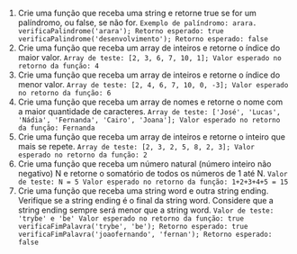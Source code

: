 1. Crie uma função que receba uma string e retorne true se for um palíndromo, ou false, se não for.
``
Exemplo de palíndromo: arara.
verificaPalindrome('arara');
Retorno esperado: true
verificaPalindrome('desenvolvimento');
Retorno esperado: false
``
2. Crie uma função que receba um array de inteiros e retorne o índice do maior valor.
``
Array de teste: [2, 3, 6, 7, 10, 1];
Valor esperado no retorno da função: 4
``
3. Crie uma função que receba um array de inteiros e retorne o índice do menor valor.
``
Array de teste: [2, 4, 6, 7, 10, 0, -3];
Valor esperado no retorno da função: 6
``
4. Crie uma função que receba um array de nomes e retorne o nome com a maior quantidade de caracteres.
``
Array de teste: ['José', 'Lucas', 'Nádia', 'Fernanda', 'Cairo', 'Joana'];
Valor esperado no retorno da função: Fernanda
``
5. Crie uma função que receba um array de inteiros e retorne o inteiro que mais se repete.
``
Array de teste: [2, 3, 2, 5, 8, 2, 3];
Valor esperado no retorno da função: 2
``
6. Crie uma função que receba um número natural (número inteiro não negativo) N e retorne o somatório de todos os números de 1 até N.
``
Valor de teste: N = 5
Valor esperado no retorno da função: 1+2+3+4+5 = 15
``
7. Crie uma função que receba uma string word e outra string ending. Verifique se a string ending é o final da string word. Considere que a string ending sempre será menor que a string word.
``
Valor de teste: 'trybe' e 'be'
Valor esperado no retorno da função: true
verificaFimPalavra('trybe', 'be');
Retorno esperado: true
verificaFimPalavra('joaofernando', 'fernan');
Retorno esperado: false
``
